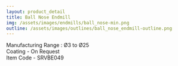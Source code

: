 ```yaml
---
layout: product_detail
title: Ball Nose Endmill
img: /assets/images/endmills/ball_nose-min.png
outline: /assets/images/outlines/ball_nose_endmill-outline.png
---
```

Manufacturing Range : Ø3 to Ø25<br>
Coating - On Request<br>
Item Code - SRVBE049
